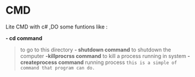 # CMD
Lite CMD with c# ,DO some funtions like :

**- cd command** 
 > to go to this directory
**- shutdown  command**
>to shutdown the computer
**-killprocrss command**
> to kill a process running in system
**- createprocess command** 
> running process
`this is a simple of command that program can do.`
